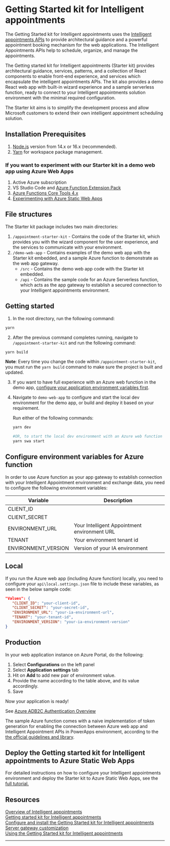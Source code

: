 # Getting Started kit for Intelligent appointments

The Getting Started kit for Intelligent appointments uses the [Intelligent appointments APIs](https://docs.microsoft.com/en-us/dynamics365/industry/financial-services/intelligent-appointments-api-reference) to provide architectural guidance and a powerful appointment booking mechanism for the web applications. The Intelligent Appointments APIs help to schedule, organize, and manage the appointments.

The Getting started kit for Intelligent appointments (Starter kit) provides architectural guidance, services, patterns, and a collection of React components to enable front-end experience, and services which encapsulate the intelligent appointments APIs. The kit also provides a demo React web app with built-in wizard experience and a sample serverless function, ready to connect to your Intelligent appointments solution environment with the minimal required configuration.

The Starter kit aims is to simplify the development process and allow Microsoft customers to extend their own intelligent appointment scheduling solution.

## Installation Prerequisites

1. [Node.js](https://nodejs.dev) version from 14.x or 16.x (recommended).
2. [Yarn](https://yarnpkg.com) for workspace package management.

### If you want to experiment with our Starter kit in a demo web app using Azure Web Apps

1. Active Azure subscription
2. VS Studio Code and [Azure Function Extension Pack](https://marketplace.visualstudio.com/items?itemName=ms-vscode.vscode-node-azure-pack)
3. [Azure Functions Core Tools 4.x](https://docs.microsoft.com/en-us/azure/azure-functions/functions-run-local#install-the-azure-functions-core-tools)
4. [Experimenting with Azure Static Web Apps](https://azure.github.io/static-web-apps-cli/)

## File structures

The Starter kit package includes two main directories:

1. `/appointment-starter-kit` - Contains the code of the Starter kit, which provides you with the wizard component for the user experience, and the services to communicate with your environment.
2. `/demo-web-app` - Contains examples of the demo web app with the Starter kit embedded, and a sample Azure function to demonstrate as the web app gateway.
   * `/src` - Contains the demo web app code with the Starter kit embedded.
   * `/api` - Contains the sample code for an Azure Serverless function, which acts as the app gateway to establish a secured connection to your Intelligent appointments environment.

## Getting started

1. In the root directory, run the following command:

```bash
yarn
```

2. After the previous command completes running, navigate to `/appointment-starter-kit` and run the following command:

```bash
yarn build
```

**Note**: Every time you change the code within `/appointment-starter-kit`, you must run the `yarn build` command to make sure the project is built and updated.

3. If you want to have full experience with an Azure web function in the demo app, [configure your application environment variables first](#configure-environment-variables-for-azure-function).

4. Navigate to `demo-web-app` to configure and start the local dev environment for the demo app, or build and deploy it based on your requirement.

   Run either of the following commands:

   ```bash
   yarn dev

   #OR, to start the local dev environment with an Azure web function
   yarn swa start

   ```

## Configure environment variables for Azure function

In order to use Azure function as your app gateway to establish connection with your Intelligent Appointment environment and exchange data, you need to configure the following environment variables:

| Variable             | Description                                  |
|----------------------|----------------------------------------------|
| CLIENT_ID            |                                              |
| CLIENT_SECRET        |                                              |
| ENVIRONMENT_URL      | Your Intelligent Appointment environment URL |
| TENANT               | Your environment tenant id                   |
| ENVIRONMENT_VERSION  | Version of your IA environment               |

## Local

If you run the Azure web app (including Azure function) locally, you need to configure your `api\local.settings.json` file to include these variables, as seen in the below sample code:

```json
"Values": {
   "CLIENT_ID": "your-client-id",
   "CLIENT_SECRET": "your-secret-id",
   "ENVIRONMENT_URL": "your-ia-environment-url",
   "TENANT": "your-tenant-id",
   "ENVIRONMENT_VERSION": "your-ia-environment-version"
}
```

## Production

In your web application instance on Azure Portal, do the following:

1. Select **Configurations** on the left panel
2. Select **Application settings** tab
3. Hit on **Add** to add new pair of environment value.
4. Provide the name according to the table above, and its value accordingly.
5. Save

Now your application is ready!

See [Azure ADB2C Authentication Overview](https://learn.microsoft.com/en-us/azure/active-directory-b2c/technical-overview)

The sample Azure function comes with a naive implementation of token generation for enabling the connection between Azure web app and Intelligent Appointment APIs in PowerApps environment, according to the [the official guidelines and library](https://github.com/AzureAD/microsoft-authentication-library-for-js/blob/dev/lib/msal-common/docs/request.md#client-credentials-flow).

## Deploy the Getting started kit for Intelligent appointments to Azure Static Web Apps

For detailed instructions on how to configure your Intelligent appointments environment and deploy the Starter kit to Azure Static Web Apps, see the [full tutorial.](https://learn.microsoft.com/en-us/dynamics365/industry/financial-services/deploy-ia-gs-kit-azure)


## Resources

[Overview of Intelligent appointments](https://docs.microsoft.com/en-us/dynamics365/industry/financial-services/intelligent-appointments)  
[Getting started kit for Intelligent appointments](https://docs.microsoft.com/en-us/dynamics365/industry/financial-services/intelligent-appointments-gs-kit)     
[Configure and install the Getting Started kit for Intelligent appointments](https://docs.microsoft.com/en-us/dynamics365/industry/financial-services/configure-install-intelligent-appointments-gs-kit)      
[Server gateway customization](https://docs.microsoft.com/en-us/dynamics365/industry/financial-services/server-gateway-customization)     
[Using the Getting Started kit for Intelligent appointments](https://docs.microsoft.com/en-us/dynamics365/industry/financial-services/using-getting-started-kit-ia)
****
